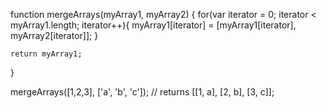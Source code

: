 
function mergeArrays(myArray1, myArray2) {
	for(var iterator = 0; iterator < myArray1.length; iterator++){
		myArray1[iterator] = [myArray1[iterator], myArray2[iterator]];
	}
	
	return myArray1;
}

mergeArrays([1,2,3], ['a', 'b', 'c']); // returns [[1, a], [2, b], [3, c]];